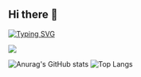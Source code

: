## Hi there 👋
<a href="https://git.io/typing-svg"><img src="https://readme-typing-svg.demolab.com?font=Titan+One&color=ff8f1c&size=33&center=%EA%B1%B0%EC%A7%93&vCenter=%EA%B1%B0%EC%A7%93&multiline=true&letterSpacing=1pt&repeat=%EC%A7%84%EC%8B%A4&random=%EA%B1%B0%EC%A7%93&width=1000&lines=Welcome+to+my+GitHub!+%F0%9F%90%A3%F0%9F%92%95" alt="Typing SVG" /></a>

<a href="https://github.com/devxb/gitanimals">
  <img src="https://render.gitanimals.org/farms/{yoosohee}"/>
</a>

![Anurag's GitHub stats](https://github-readme-stats.vercel.app/api?username=yoosohee&show_icons=false&theme=flag-india&rank_icon=github)
![Top Langs](https://github-readme-stats.vercel.app/api/top-langs/?username=yoosohee&layout=compact&hide=jupyter%20notebook)



<!--
**yoosohee/yoosohee** is a ✨ _special_ ✨ repository because its `README.md` (this file) appears on your GitHub profile.

Here are some ideas to get you started:

- 🔭 I’m currently working on ...
- 🌱 I’m currently learning ...
- 👯 I’m looking to collaborate on ...
- 🤔 I’m looking for help with ...
- 💬 Ask me about ...
- 📫 How to reach me: ...
- 😄 Pronouns: ...
- ⚡ Fun fact: ...
-->
